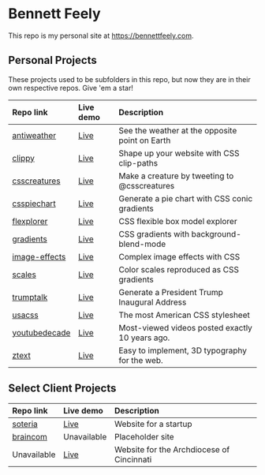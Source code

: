 # Bennett Feely

This repo is my personal site at https://bennettfeely.com.

## Personal Projects

These projects used to be subfolders in this repo, but now they are in their own respective repos. Give 'em a star!

| Repo link                                                      | Live demo                                      | Description                                     |
| :------------------------------------------------------------- | :--------------------------------------------- | :---------------------------------------------- |
| [antiweather](https://github.com/bennettfeely/antiweather)     | [Live](https://bennettfeely.com/antiweather)   | See the weather at the opposite point on Earth  |
| [clippy](https://github.com/bennettfeely/clippy)               | [Live](https://bennettfeely.com/clippy)        | Shape up your website with CSS clip-paths       |
| [csscreatures](https://github.com/bennettfeely/csscreatures)   | [Live](https://bennettfeely.com/csscreatures)  | Make a creature by tweeting to @csscreatures    |
| [csspiechart](https://github.com/bennettfeely/csspiechart)     | [Live](https://bennettfeely.com/csspiechart)   | Generate a pie chart with CSS conic gradients   |
| [flexplorer](https://github.com/bennettfeely/flexplorer)       | [Live](https://bennettfeely.com/flexplorer)    | CSS flexible box model explorer                 |
| [gradients](https://github.com/bennettfeely/gradients)         | [Live](https://bennettfeely.com/gradients)     | CSS gradients with background-blend-mode        |
| [image-effects](https://github.com/bennettfeely/image-effects) | [Live](https://bennettfeely.com/image-effects) | Complex image effects with CSS                  |
| [scales](https://github.com/bennettfeely/scales)               | [Live](https://bennettfeely.com/scales)        | Color scales reproduced as CSS gradients        |
| [trumptalk](https://github.com/bennettfeely/trumptalk)         | [Live](https://bennettfeely.com/trumptalk)     | Generate a President Trump Inaugural Address    |
| [usacss](https://github.com/bennettfeely/usacss)               | [Live](https://bennettfeely.com/usacss)        | The most American CSS stylesheet                |
| [youtubedecade](https://github.com/bennettfeely/youtubedecade) | [Live](https://bennettfeely.com/youtubedecade) | Most-viewed videos posted exactly 10 years ago. |
| [ztext](https://github.com/bennettfeely/ztext)                 | [Live](https://bennettfeely.com/ztext)         | Easy to implement, 3D typography for the web.   |

## Select Client Projects

| Repo link                                            | Live demo                                | Description                               |
| :--------------------------------------------------- | :--------------------------------------- | :---------------------------------------- |
| [soteria](https://github.com/bennettfeely/soteria)   | [Live](https://bennettfeely.com/soteria) | Website for a startup                     |
| [braincom](https://github.com/bennettfeely/braincom) | Unavailable                              | Placeholder site                          |
| Unavailable                                          | [Live](https://genesismarriage.org/)     | Website for the Archdiocese of Cincinnati |

